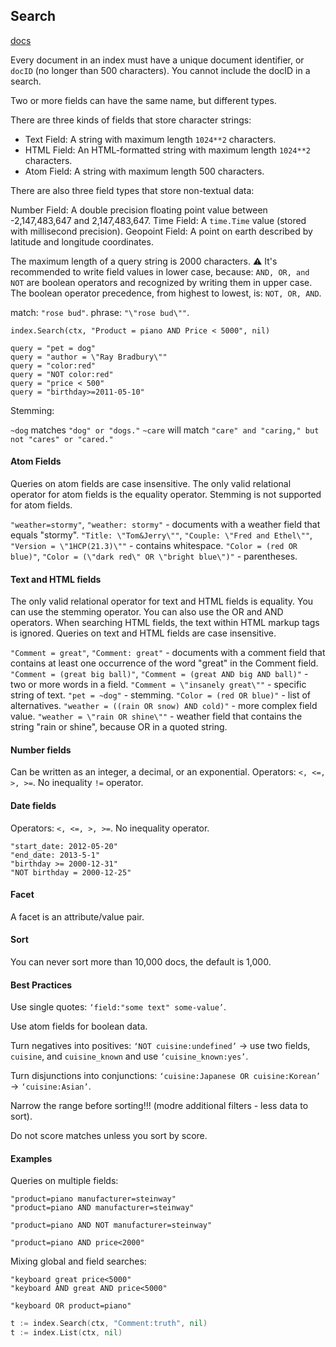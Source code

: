 Search
-

[docs](https://cloud.google.com/appengine/docs/standard/go/search/)

Every document in an index must have a unique document identifier, or `docID` (no longer than 500 characters).
You cannot include the docID in a search.

Two or more fields can have the same name, but different types.

There are three kinds of fields that store character strings:
* Text Field: A string with maximum length `1024**2` characters.
* HTML Field: An HTML-formatted string with maximum length `1024**2` characters.
* Atom Field: A string with maximum length 500 characters.

There are also three field types that store non-textual data:

Number Field: A double precision floating point value between -2,147,483,647 and 2,147,483,647.
Time Field: A `time.Time` value (stored with millisecond precision).
Geopoint Field: A point on earth described by latitude and longitude coordinates.

The maximum length of a query string is 2000 characters.
⚠️ It's recommended to write field values in lower case, because:
`AND, OR, and NOT` are boolean operators and recognized by writing them in upper case.
<br>The boolean operator precedence, from highest to lowest, is: `NOT, OR, AND`.

match: `"rose bud"`.
phrase: `"\"rose bud\""`.

````
index.Search(ctx, "Product = piano AND Price < 5000", nil)

query = "pet = dog"
query = "author = \"Ray Bradbury\""
query = "color:red"
query = "NOT color:red"
query = "price < 500"
query = "birthday>=2011-05-10"
````

Stemming:

`~dog` matches `"dog" or "dogs."`
`~care` will match `"care" and "caring," but not "cares" or "cared."`

#### Atom Fields

Queries on atom fields are case insensitive.
The only valid relational operator for atom fields is the equality operator.
Stemming is not supported for atom fields.

`"weather=stormy"`, `"weather: stormy"` -  documents with a weather field that equals "stormy".
`"Title: \"Tom&Jerry\""`, `"Couple: \"Fred and Ethel\""`, `"Version = \"1HCP(21.3)\""` - contains whitespace.
`"Color = (red OR blue)"`, `"Color = (\"dark red\" OR \"bright blue\")"` - parentheses.

#### Text and HTML fields

The only valid relational operator for text and HTML fields is equality.
You can use the stemming operator.
You can also use the OR and AND operators.
When searching HTML fields, the text within HTML markup tags is ignored.
Queries on text and HTML fields are case insensitive.

`"Comment = great"`, `"Comment: great"` - documents with a comment field
that contains at least one occurrence of the word "great" in the Comment field.
`"Comment = (great big ball)"`, `"Comment = (great AND big AND ball)"` - two or more words in a field.
`"Comment = \"insanely great\""` - specific string of text.
`"pet = ~dog"` - stemming.
`"Color = (red OR blue)"` - list of alternatives.
`"weather = ((rain OR snow) AND cold)"` - more complex field value.
`"weather = \"rain OR shine\""` - weather field that contains the string "rain or shine", because OR in a quoted string.

#### Number fields

Can be written as an integer, a decimal, or an exponential.
Operators: `<, <=, >, >=`. No inequality `!=` operator.

#### Date fields

Operators: `<, <=, >, >=`. No inequality operator.

````
"start_date: 2012-05-20"
"end_date: 2013-5-1"
"birthday >= 2000-12-31"
"NOT birthday = 2000-12-25"
````

#### Facet

A facet is an attribute/value pair.

#### Sort

You can never sort more than 10,000 docs, the default is 1,000.

#### Best Practices

Use single quotes: `‘field:"some text" some-value’`.

Use atom fields for boolean data.

Turn negatives into positives:
`‘NOT cuisine:undefined’` -> use two fields, `cuisine`, and `cuisine_known`
and use `‘cuisine_known:yes’`.

Turn disjunctions into conjunctions:
`‘cuisine:Japanese OR cuisine:Korean’` -> `‘cuisine:Asian’`.

Narrow the range before sorting!!! (modre additional filters - less data to sort).

Do not score matches unless you sort by score.

#### Examples

Queries on multiple fields:

````
"product=piano manufacturer=steinway"
"product=piano AND manufacturer=steinway"

"product=piano AND NOT manufacturer=steinway"

"product=piano AND price<2000"
````

Mixing global and field searches:

````
"keyboard great price<5000"
"keyboard AND great AND price<5000"

"keyboard OR product=piano"
````

````go
t := index.Search(ctx, "Comment:truth", nil)
t := index.List(ctx, nil)
````
